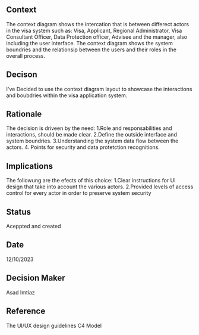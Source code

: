 ## Context

The context diagram shows the intercation that is between differect actors in the visa system such as: Visa, Applicant, Regional Administrator, Visa Consultant Officer, Data Protection officer, Advisee and the manager, also including the user interface. The context diagram shows the system boundries and the relationsip between the users and their roles in the overall process.

## Decison

I've Decided to use the context diagram layout to showcase the interactions and boubdries within the visa application system.

## Rationale

The decision is driveen by the need:
1.Role and responsabilities and interactions, should be made clear.
2.Define the outside interface and system boundries.
3.Understanding the system data flow between the actors. 4. Points for security and data protetction recognitions.

## Implications

The followung are the efects of this choice:
1.Clear instructions for UI design that take into account the various actors.
2.Provided levels of access control for every actor in order to preserve system security

## Status

Aceppted and created

## Date

12/10/2023

## Decision Maker

Asad Imtiaz

## Reference

The UI/UX design guidelines
C4 Model
